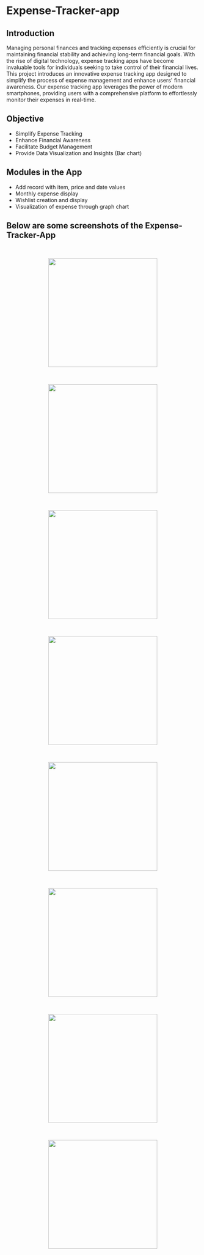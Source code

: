 # Expense-Tracker-app
## Introduction
Managing personal finances and tracking expenses efficiently is crucial for maintaining financial stability and achieving long-term financial goals. With the rise of digital technology, expense tracking apps have become invaluable tools for individuals seeking to take control of their financial lives. This project introduces an innovative expense tracking app designed to simplify the process of expense management and enhance users' financial awareness. Our expense tracking app leverages the power of modern smartphones, providing users with a comprehensive platform to effortlessly monitor their expenses in real-time.
## Objective
- Simplify Expense Tracking
- Enhance Financial Awareness
- Facilitate Budget Management
- Provide Data Visualization and Insights (Bar chart)
## Modules in the App
- Add record with item, price and date values
- Monthly expense display
- Wishlist creation and display
- Visualization of expense through graph chart

## Below are some screenshots of the Expense-Tracker-App
</br>
<p align="center"><img src="screenshots/1.jpg" width="285px" height="auto"></p><br>
<p align="center"><img src="screenshots/2.jpg" width="285px" height="auto"></p><br>
<p align="center"><img src="screenshots/3.jpg" width="285px" height="auto"></p><br>
<p align="center"><img src="screenshots/4.jpg" width="285px" height="auto"></p><br>
<p align="center"><img src="screenshots/5.jpg" width="285px" height="auto"></p><br>
<p align="center"><img src="screenshots/6.jpg" width="285px" height="auto"></p><br>
<p align="center"><img src="screenshots/7.jpg" width="285px" height="auto"></p><br>
<p align="center"><img src="screenshots/8.jpg" width="285px" height="auto"></p><br>
<!-- <p align="center"><img src="screenshots/9.jpg" width="285px" height="auto"></p><br>
<p align="center"><img src="screenshots/10.jpg" width="285px" height="auto"></p><br> -->

